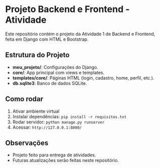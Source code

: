 # Projeto Backend e Frontend - Atividade 

Este repositório contém o projeto da Atividade 1 de Backend e Frontend, feita em Django com HTML e Bootstrap.

## Estrutura do Projeto

- **meu_projeto/**: Configurações do Django.
- **core/**: App principal com views e templates.
- **templates/core/**: Páginas HTML (login, cadastro, home, perfil, etc.).
- **db.sqlite3**: Banco de dados SQLite.

## Como rodar

1. Ativar ambiente virtual
2. Instalar dependências: `pip install -r requisitos.txt`
3. Rodar servidor: `python manage.py runserver`
4. Acessar: `http://127.0.0.1:8000/`

## Observações

- Projeto feito para entrega de atividades.
- Futuras atualizações serão feitas neste repositório.
